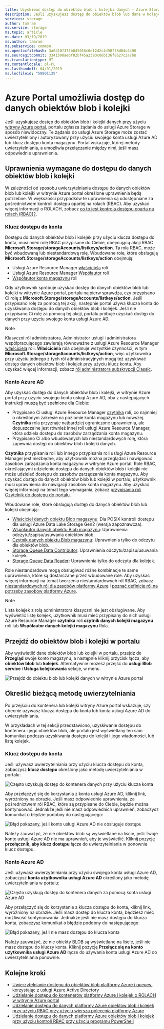 ```yaml
---
title: Uzyskiwać dostęp do obiektów blob i kolejki danych — Azure Storage, użyj portalu Azure
description: Jeśli uzyskujesz dostęp do obiektów blob lub dane w kolejce przy użyciu witryny Azure portal, portal sprawia, że żądania do usługi Azure Storage w sposób niewidoczny. Te żądania do usługi Azure Storage może zostać uwierzytelniony i autoryzowany przy użyciu swojego konta usługi Azure AD lub klucz dostępu konta magazynu.
services: storage
author: tamram
ms.service: storage
ms.topic: article
ms.date: 03/19/2019
ms.author: tamram
ms.subservice: common
ms.openlocfilehash: 3a0d10f373b045058c6df242c4d98f78d04c4490
ms.sourcegitcommit: 3341598aebf02bf45a2393c06b136f8627c2a7b8
ms.translationtype: MT
ms.contentlocale: pl-PL
ms.lasthandoff: 04/01/2019
ms.locfileid: "58801139"
---
```

# <a name="use-the-azure-portal-to-access-blob-or-queue-data"></a>Azure Portal umożliwia dostęp do danych obiektów blob i kolejki

Jeśli uzyskujesz dostęp do obiektów blob i kolejki danych przy użyciu [witryny Azure portal](https://portal.azure.com), portalu zgłasza żądania do usługi Azure Storage w sposób niewidoczny. Te żądania do usługi Azure Storage może zostać uwierzytelniony i autoryzowany przy użyciu swojego konta usługi Azure AD lub klucz dostępu konta magazynu. Portal wskazuje, której metody uwierzytelniania, a umożliwia przełączanie między nimi, jeśli masz odpowiednie uprawnienia.  

## <a name="permissions-needed-to-access-blob-or-queue-data"></a>Uprawnienia wymagane do dostępu do danych obiektów blob i kolejki

W zależności od sposobu uwierzytelniania dostępu do danych obiektów blob lub kolejki w witrynie Azure portal określone uprawnienia będą potrzebne. W większości przypadków te uprawnienia są udostępniane za pośrednictwem kontroli dostępu opartej na rolach (RBAC). Aby uzyskać więcej informacji o ROLACH, zobacz [co to jest kontrola dostępu oparta na rolach (RBAC)?](../../role-based-access-control/overview.md).

### <a name="account-access-key"></a>Klucz dostępu do konta

Dostępu do danych obiektów blob i kolejek przy użyciu klucza dostępu do konta, musi mieć rolę RBAC przypisane do Ciebie, obejmującą akcji RBAC **Microsoft.Storage/storageAccounts/listkeys/action**. Ta rola RBAC, może być wbudowaną lub niestandardową rolę. Wbudowane role, które obsługują **Microsoft.Storage/storageAccounts/listkeys/action** obejmują:

- Usługi Azure Resource Manager [właściciela](../../role-based-access-control/built-in-roles.md#owner) roli
- Usługi Azure Resource Manager [Współautor](../../role-based-access-control/built-in-roles.md#contributor) roli
- [Współautor konta magazynu](../../role-based-access-control/built-in-roles.md#storage-account-contributor) roli

Gdy użytkownik spróbuje uzyskać dostęp do danych obiektów blob lub kolejki w witrynie Azure portal, portalu najpierw sprawdza, czy przypisano Ci rolę z **Microsoft.Storage/storageAccounts/listkeys/action**. Jeśli przypisano rolę za pomocą tej akcji, następnie portal używa klucza konta do uzyskiwania dostępu do danych obiektów blob i kolejek. Jeśli nie przypisano Ci rolę za pomocą tej akcji, portalu próbuje uzyskać dostęp do danych przy użyciu swojego konta usługi Azure AD.

> [!NOTE]
> Klasyczni ról administratora, Administrator usługi i administratora współpracującego zawierają równoważne z usługi Azure Resource Manager [właściciela](../../role-based-access-control/built-in-roles.md#owner) roli. **Właściciela** rola obejmuje wszystkie czynności, w tym **Microsoft.Storage/storageAccounts/listkeys/action**, więc użytkownika przy użyciu jednego z tych ról administracyjnych mogą też uzyskiwać dostęp danych obiektów blob i kolejek przy użyciu klucz konta. Aby uzyskać więcej informacji, zobacz [ról administratora subskrypcji Classic](../../role-based-access-control/rbac-and-directory-admin-roles.md#classic-subscription-administrator-roles).

### <a name="azure-ad-account"></a>Konto Azure AD

Aby uzyskać dostęp do danych obiektów blob i kolejki, w witrynie Azure portal przy użyciu swojego konta usługi Azure AD, oba z następujących instrukcji muszą być spełnione dla Ciebie:

- Przypisano Ci usługi Azure Resource Manager [czytnika](../../role-based-access-control/built-in-roles.md#reader) roli, co najmniej o określonym zakresie na poziomie konta magazynu lub nowszej. **Czytnika** rola przyznaje najbardziej ograniczone uprawnienia, ale dopuszczalne jest również innej roli usługi Azure Resource Manager, która udziela dostępu do zasobów zarządzania konta magazynu.
- Przypisano Ci albo wbudowanych lub niestandardowych rolę, która zapewnia dostęp do obiektów blob i kolejki danych.

**Czytnika** przypisania roli lub innego przypisania roli usługi Azure Resource Manager jest niezbędne, aby użytkownik można przeglądać i nawigować zasobów zarządzania konta magazynu w witrynie Azure portal. Role RBAC, określającymi udzielenie dostępu do danych obiektów blob i kolejki nie może udzielać dostępu do zasobów zarządzania konta magazynu. Aby uzyskać dostęp do danych obiektów blob lub kolejki w portalu, użytkownik musi uprawnienia do nawigacji zasobów konta magazynu. Aby uzyskać więcej informacji na temat tego wymagania, zobacz [przypisania roli Czytelnik do dostępu do portalu](../common/storage-auth-aad-rbac-portal.md#assign-the-reader-role-for-portal-access).

Wbudowane role, które obsługują dostęp do danych obiektów blob lub kolejki obejmują:

- [Właściciel danych obiektu Blob magazynu](../../role-based-access-control/built-in-roles.md#storage-blob-data-owner): Dla POSIX kontroli dostępu dla usługi Azure Data Lake Storage Gen2 (wersja zapoznawcza).
- [Współautor danych obiektu Blob magazynu](../../role-based-access-control/built-in-roles.md#storage-blob-data-contributor): Uprawnienia odczytu/zapisu/usuwania obiektów blob.
- [Czytnik danych obiektu Blob magazynu](../../role-based-access-control/built-in-roles.md#storage-blob-data-reader): Uprawnienia tylko do odczytu dla obiektów blob.
- [Storage Queue Data Contributor](../../role-based-access-control/built-in-roles.md#storage-queue-data-contributor): Uprawnienia odczytu/zapisu/usuwania kolejek.
- [Storage Queue Data Reader](../../role-based-access-control/built-in-roles.md#storage-queue-data-reader): Uprawnienia tylko do odczytu dla kolejek.
    
Role niestandardowe mogą obsługiwać różne kombinacje te same uprawnienia, które są dostarczane przez wbudowane role. Aby uzyskać więcej informacji na temat tworzenia niestandardowych ról RBAC, zobacz [niestandardowych ról dla zasobów platformy Azure](../../role-based-access-control/custom-roles.md) i [poznać definicje ról na potrzeby zasobów platformy Azure](../../role-based-access-control/role-definitions.md).

> [!NOTE]
> Lista kolejek z rolą administratora klasyczni nie jest obsługiwane. Aby wyświetlić listę kolejek, użytkownik musi mieć przypisany do nich usługi Azure Resource Manager **czytnika** roli **czytnik danych kolejki magazynu** roli lub **Współautor danych kolejki magazynu** Rola.

## <a name="navigate-to-blobs-or-queues-in-the-portal"></a>Przejdź do obiektów blob i kolejki w portalu

Aby wyświetlić dane obiektów blob lub kolejki w portalu, przejdź do **Przegląd** swoje konto magazynu, a następnie kliknij przycisk łącza, aby **obiektów blob** lub **kolejek**. Alternatywnie możesz przejść do **usługi Blob service** i **Usługa kolejkowania** sekcje, w menu. 

![Przejdź do obiektu blob lub kolejki danych w witrynie Azure portal](media/storage-access-blobs-queues-portal/blob-queue-access.png)

## <a name="determine-the-current-authentication-method"></a>Określić bieżącą metodę uwierzytelniania

Po przejściu do kontenera lub kolejki witryny Azure portal wskazuje, czy obecnie używasz klucza dostępu do konta lub konta usługi Azure AD do uwierzytelniania.

W przykładach w tej sekcji przedstawiono, uzyskiwanie dostępu do kontenera i jego obiektów blob, ale portalu jest wyświetlany ten sam komunikat podczas uzyskiwania dostępu do kolejki i jego wiadomości, lub listę kolejek.

### <a name="account-access-key"></a>Klucz dostępu do konta

Jeśli używasz uwierzytelniania przy użyciu klucza dostępu do konta, zobaczysz **klucz dostępu** określony jako metodę uwierzytelniania w portalu:

![Często uzyskują dostęp do kontenera danych przy użyciu klucza konta](media/storage-access-blobs-queues-portal/auth-method-access-key.png)

Aby przełączyć się do korzystania z konta usługi Azure AD, kliknij link, wyróżniony na obrazie. Jeśli masz odpowiednie uprawnienia, za pośrednictwem ról RBAC, które są przypisane do Ciebie, będzie można kontynuować. Jednakże jeśli nie masz odpowiednich uprawnień, zobaczysz komunikat o błędzie podobny do następującego:

![Błąd pokazany, jeśli konto usługi Azure AD nie obsługuje dostępu](media/storage-access-blobs-queues-portal/auth-error-azure-ad.png)

Należy zauważyć, że nie obiektów blob są wyświetlane na liście, jeśli Twoje konto usługi Azure AD nie ma uprawnień, aby je wyświetlić. Kliknij pozycję **przełącznik, aby klucz dostępu** łącze do uwierzytelniania w ponownie klucz dostępu.

### <a name="azure-ad-account"></a>Konto Azure AD

Jeśli używasz uwierzytelniania przy użyciu swojego konta usługi Azure AD, zobaczysz **konta użytkownika usługi Azure AD** określony jako metodę uwierzytelniania w portalu:

![Często uzyskują dostęp do kontenera danych za pomocą konta usługi Azure AD](media/storage-access-blobs-queues-portal/auth-method-azure-ad.png)

Aby przełączyć się do korzystania z klucza dostępu do konta, kliknij link, wyróżniony na obrazie. Jeśli masz dostęp do klucza konta, będziesz mieć możliwość kontynuowania. Jednakże jeśli nie masz dostępu do klucza konta, zobaczysz komunikat o błędzie podobny do następującego:

![Błąd pokazany, jeśli nie masz dostępu do klucza konta](media/storage-access-blobs-queues-portal/auth-error-access-key.png)

Należy zauważyć, że nie obiekty BLOB są wyświetlane na liście, jeśli nie masz dostępu do kluczy konta. Kliknij pozycję **Przełącz się na konto użytkownika usługi Azure AD** łącze do używania konta usługi Azure AD do uwierzytelniania ponownie.

## <a name="next-steps"></a>Kolejne kroki

- [Uwierzytelnianie dostępu do obiektów blob platformy Azure i queues, korzystając z usługi Azure Active Directory](storage-auth-aad.md)
- [Udzielanie dostępu do kontenerów platformy Azure i kolejek o ROLACH w witrynie Azure portal](storage-auth-aad-rbac-portal.md)
- [Udzielanie dostępu do danych platformy Azure obiektów blob i kolejek przy użyciu RBAC przy użyciu wiersza polecenia platformy Azure](storage-auth-aad-rbac-cli.md)
- [Udzielanie dostępu do danych platformy Azure obiektów blob i kolejek przy użyciu kontroli RBAC przy użyciu programu PowerShell](storage-auth-aad-rbac-powershell.md)